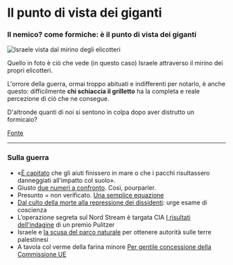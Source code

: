 # Il punto di vista dei giganti

### Il nemico? come formiche: è il punto di vista dei giganti

![Israele vista dal mirino degli elicotteri](come-formiche.jpeg)

Quello in foto è ciò che vede (in questo caso) Israele attraverso il mirino dei propri elicotteri.

L'orrore della guerra, ormai troppo abituati e indifferenti per notarlo, è anche questo: difficilmente **chi schiaccia il grilletto** ha la completa e reale percezione di ciò che ne consegue.

D'altronde quanti di noi si sentono in colpa dopo aver distrutto un formicaio?

[Fonte](https://t.me/idfofficial/6929)

---

### Sulla guerra
- «[È capitato](/articles/2024-03-06-una-barzelletta-vera.html) che gli aiuti finissero in mare o che i pacchi risultassero danneggiati all'impatto col suolo».
- Giusto [due numeri a confronto](/articles/2024-02-05-questione-di-priorita.html). Così, pourparler.
- Presunto = non verificato. [Una semplice equazione](/articles/2024-01-28-presunzione-di-innocenza.html)
- [Dal culto della morte alla repressione dei dissidenti](/articles/2023-03-27-il-bue-dice-cornuto-asino.html): urge esame di coscienza
- L’operazione segreta sul Nord Stream è targata CIA [I risultati dell'indagine](/articles/2023-02-16-nord-stream.html) di un premio Pulitzer
- Israele e [la scusa del parco naturale](/articles/2022-02-23-israele-parco-naturale-palestina.html) per ottenere autorità sulle terre palestinesi
- A tavola col verme della farina minore [Per gentile concessione della Commissione UE](/articles/2024-03-05-verme-farina.html)